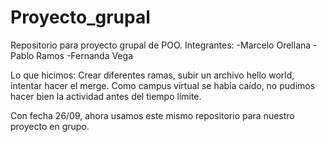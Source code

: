 # Proyecto_grupal
Repositorio para proyecto grupal de POO.
Integrantes:
-Marcelo Orellana
-Pablo Ramos
-Fernanda Vega

Lo que hicimos: Crear diferentes ramas, subir un archivo hello world, intentar hacer el merge.
Como campus virtual se había caído, no pudimos hacer bien la actividad antes del tiempo límite.


Con fecha 26/09, ahora usamos este mismo repositorio para nuestro proyecto en grupo.

